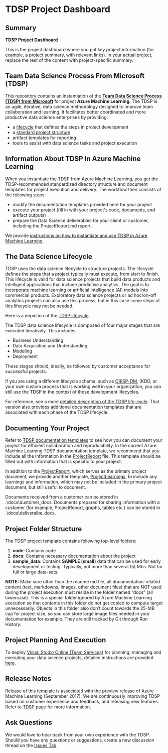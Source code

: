 # TDSP Project Dashboard

## Summary
**TDSP Project Dashboard**

This is the project dashboard where you put key project information (for example, a project summary, with relevant links). In your actual project, replace the rest of the content with project-specific summary.

## Team Data Science Process From Microsoft (TDSP)

This repository contains an instantiation of the [**Team Data Science Process (TDSP) from Microsoft**](https://github.com/Azure/Microsoft-TDSP) for project **Azure Machine Learning**. The TDSP is an agile, iterative, data science methodology designed to improve team collaboration and learning. It facilitates better coordinated and more productive data science enterprises by providing:

- a [lifecycle](https://github.com/Azure/Microsoft-TDSP/blob/master/Docs/lifecycle-detail.md) that defines the steps in project development 
- a [standard project structure](https://github.com/Azure/Azure-TDSP-ProjectTemplate)
- artifact templates for reporting
- tools to assist with data science tasks and project execution

## Information About TDSP In Azure Machine Learning
When you instantiate the TDSP from Azure Machine Learning, you get the TDSP-recommended standardized directory structure and document templates for project execution and delivery. The workflow then consists of the following steps:

- modify the documentation templates provided here for your project
- execute your project (fill in with your project's code, documents, and artifact outputs)
- prepare the Data Science deliverables for your client or customer, including the ProjectReport.md report.

We provide [instructions on how to instantiate and use TDSP in Azure Machine Learning](https://aka.ms/how-to-use-tdsp-in-aml).

## The Data Science Lifecycle 
TDSP uses the data science lifecycle to structure projects. The lifecycle defines the steps that a project typically must execute, from start to finish. This lifecycle is valid for data science projects that build data products and intelligent applications that include predictive analytics. The goal is to incorporate machine learning or artificial intelligence (AI) models into commercial products. Exploratory data science projects or ad hoc/on-off analytics projects can also use this process, but in this case some steps of this lifecycle may not be needed.    

Here is a depiction of the [TDSP lifecycle](https://github.com/Azure/Microsoft-TDSP/blob/master/Docs/lifecycle-detail.md). 

The TDSP data science lifecycle is composed of four major stages that are executed iteratively. This includes:

* Business Understanding
* Data Acquisition and Understanding
* Modeling
* Deployment

These stages should, ideally, be followed by customer acceptance for successful projects. 

If you are using a different lifecycle schema, such as [CRISP-DM](https://wikipedia.org/wiki/Cross_Industry_Standard_Process_for_Data_Mining), [KDD, or your own custom process that is working well in your organization, you can still use the TDSP in the context of those development lifecycles. 

For reference, see a more [detailed description of the TDSP life-cycle](https://github.com/Azure/Microsoft-TDSP/blob/master/Docs/lifecycle-detail.md). That version also provides additional documentation templates that are associated with each phase of the TDSP lifecycle.

## Documenting Your Project
Refer to [TDSP documentation templates](https://github.com/Azure/Azure-TDSP-ProjectTemplate) to see how you can document your project for efficient collaboration and reproducibility. In the current Azure Machine Learning TDSP documentation template, we recommend that you include all the information in the [ProjectReport](https://github.com/amlsamples/tdsp/blob/master/docs/deliveralbe_docs/ProjectReport.md) file. This template should be filled out with information that is specific to your project. 

In addition to the [ProjectReport](https://github.com/amlsamples/tdsp/blob/master/docs/deliveralbe_docs/ProjectReport.md), which serves as the primary project document, we provide another template, [ProjectLearnings](https://github.com/amlsamples/tdsp/blob/master/docs/ProjectLearnings.md), to include any learnings and information, which may not be included in the primary project document, but still useful to document. 

Documents received from a customer can be stored in .\docs\dustomer\_docs. Documents prepared for sharing information with a customer (for example, ProjectReport, graphs, tables etc.) can be stored in .\docs\deliveralbe\_docs.

## Project Folder Structure
The TDSP project template contains following top-level folders:
1. **code**: Contains code
2. **docs**: Contains necessary documentation about the project
3. **sample_data**: Contains **SAMPLE (small)** data that can be used for early development or testing. Typically, not more than several (5) Mbs. Not for full or large data-sets.

**NOTE:** 
Make sure other than the readme.md file, all documentation-related content (text, markdowns, images, other document files) that are NOT used during the project execution must reside in the folder named “docs” (all lowercase). This is a special folder ignored by Azure Machine Learning execution so that contents in this folder do not get copied to compute target unnecessarily. Objects in this folder also don’t count towards the 25-MB cap for project size, so you can store large image files needed in your documentation for example. They are still tracked by Git through Run History. 

## Project Planning And Execution
To deploy [Visual Studio Online (Team Services)](https://azure.microsoft.com/en-us/services/visual-studio-team-services/) for planning, managing and executing your data science projects, detailed instructions are provided [here](https://github.com/Azure/Microsoft-TDSP/blob/master/Docs/project-execution.md).

## Release Notes
Release of this template is associated with the preview release of Azure Machine Learning (September 2017). We are continuously improving TDSP based on customer experience and feedback, and releasing new features. Refer to [TDSP](https://github.com/Azure/Microsoft-TDSP) page for more information. 

## Ask Questions
We would love to hear back from your own experience with the TDSP. Should you have any questions or suggestions, create a new discussion thread on the [Issues Tab](https://github.com/Azure/Microsoft-TDSP/issues).

